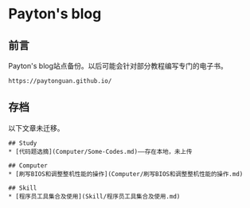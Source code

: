 # Payton's blog

## 前言

Payton's blog站点备份。以后可能会针对部分教程编写专门的电子书。

```text
https://paytonguan.github.io/
```

## 存档

以下文章未迁移。

```text
## Study
* [代码题选摘](Computer/Some-Codes.md)——存在本地，未上传

## Computer
* [刷写BIOS和调整整机性能的操作](Computer/刷写BIOS和调整整机性能的操作.md)

## Skill
* [程序员工具集合及使用](Skill/程序员工具集合及使用.md)
```

